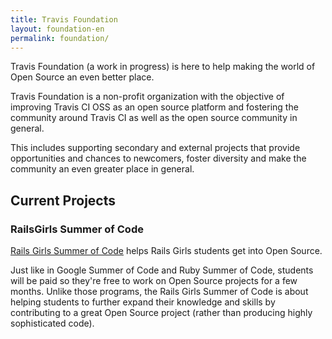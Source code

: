 ```yaml
---
title: Travis Foundation
layout: foundation-en
permalink: foundation/
---
```

Travis Foundation (a work in progress) is here to help making the world of Open
Source an even better place.

Travis Foundation is a non-profit organization with the objective of improving
Travis CI OSS as an open source platform and fostering the community around
Travis CI as well as the open source community in general.

This includes supporting secondary and external projects that provide
opportunities and chances to newcomers, foster diversity and make the community
an even greater place in general.

## Current Projects

### RailsGirls Summer of Code

[Rails Girls Summer of Code](http://railsgirlssummerofcode.org/campaign) helps Rails Girls students get into Open Source.

Just like in Google Summer of Code and Ruby Summer of Code, students will be
paid so they're free to work on Open Source projects for a few months. Unlike
those programs, the Rails Girls Summer of Code is about helping students to
further expand their knowledge and skills by contributing to a great Open
Source project (rather than producing highly sophisticated code).
